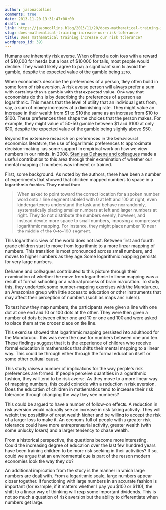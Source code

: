 ```yaml
---
author: jasonacollins
comments: true
date: 2013-11-20 13:31:47+00:00
draft: no
link: https://jasoncollins.blog/2013/11/20/does-mathematical-training-increase-our-risk-tolerance/
slug: does-mathematical-training-increase-our-risk-tolerance
title: Does mathematical training increase our risk tolerance?
wordpress_id: 398
---
```


Humans are inherently risk averse. When offered a coin toss with a reward of $10,000 for heads but a loss of $10,000 for tails, most people would decline. They would likely agree to pay a significant sum to avoid the gamble, despite the expected value of the gamble being zero.

When economists describe the preferences of a person, they often build in some form of risk aversion. A risk averse person will always prefer a sum with certainty than a gamble with that expected value. One way that economists do this is by describing the preferences of a person as logarithmic. This means that the level of utility that an individual gets from, say, a sum of money increases at a diminishing rate. They might value an increase in their wealth from $1 to $10 the same as an increase from $10 to $100. These preferences then shape the choices that the person makes. For example, they might value of 50-50 gamble between $1 and $100 at only $10, despite the expected value of the gamble being slightly above $50.

Beyond the extensive research on preferences in the behavioural economics literature, the use of logarithmic preferences to approximate decision-making has some support in empirical work on how we view numbers in our minds. In 2008, [Stanislas Dehaene and colleagues](http://dx.doi.org/10.1126/science.1156540) made a useful contribution to this area through their examination of whether our mental mapping of numbers was inherent or trained.

First, some background. As noted by the authors, there have been a number of experiments that showed that children mapped numbers to space in a logarithmic fashion. They noted that:


<blockquote>When asked to point toward the correct location for a spoken number word onto a line segment labeled with 0 at left and 100 at right, even kindergarteners understand the task and behave nonrandomly, systematically placing smaller numbers at left and larger numbers at right. They do not distribute the numbers evenly, however, and instead devote more space to small numbers, imposing a compressed logarithmic mapping. For instance, they might place number 10 near the middle of the 0-to-100 segment.</blockquote>


This logarithmic view of the world does not last. Between first and fourth grade children start to move from logarithmic to a more linear mapping of numbers. This transition is most pronounced across small numbers, and moves to higher numbers as they age. Some logarithmic mapping persists for very large numbers.

Dehaene and colleagues contributed to this picture through their examination of whether the move from logarithmic to linear mapping was a result of formal schooling or a natural process of brain maturation. To study this, they undertook some number-mapping exercises with the Mundurucu, an Amazonian group with little access to education or other instruments that may affect their perception of numbers (such as maps and rulers).

To test how they map numbers, the participants were given a line with one dot at one end and 10 or 100 dots at the other. They were then given a number of dots between either one and 10 or one and 100 and were asked to place them at the proper place on the line.

This exercise showed that logarithmic mapping persisted into adulthood for the Mundurucu. This was even the case for numbers between one and ten. These findings suggest that it is the experience of children who receive formal education in mathematics that shifts their mental mapping to a linear way. This could be through either through the formal education itself or some other cultural cause.

This study raises a number of implications for the way people's risk preferences are formed. If people perceive quantities in a logarithmic fashion, they will tend to be risk averse. As they move to a more linear way of mapping numbers, this could coincide with a reduction in risk aversion. Does the education of children in mathematics tend to increase their risk tolerance through changing the way they see numbers?

This could be argued to have a number of follow-on effects. A reduction in risk aversion would naturally see an increase in risk taking activity. They will weight the possibility of great wealth higher and be willing to accept the risk of a larger loss to make it. An economy full of people with a greater risk tolerance could have more entrepreneurial activity, greater wealth (with some unlucky losers) and a larger tendency to chase wealth.

From a historical perspective, the questions become more interesting. Could the increasing degree of education over the last few hundred years have been training children to be more risk seeking in their activities? If so, could we argue that an environmental cue is part of the reason modern economies look the way they do?

An additional implication from the study is the manner in which large numbers are dealt with. From a logarithmic scale, large numbers appear closer together. If functioning with large numbers in an accurate fashion is important (for example, if it matters whether I pay you $100 or $110), the shift to a linear way of thinking will reap some important dividends. This is not so much a question of risk aversion but the ability to differentiate when numbers get large.
